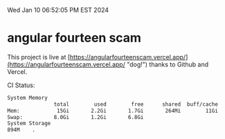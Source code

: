 Wed Jan 10 06:52:05 PM EST 2024

# angular fourteen scam


This project is live at [https://angularfourteenscam.vercel.app/](https://angularfourteenscam.vercel.app/ "dog!") thanks to Github and Vercel.

CI Status: 

```bash
System Memory
               total        used        free      shared  buff/cache   available
Mem:            15Gi       2.2Gi       1.7Gi       264Mi        11Gi        13Gi
Swap:          8.0Gi       1.2Gi       6.8Gi
System Storage
894M	.
